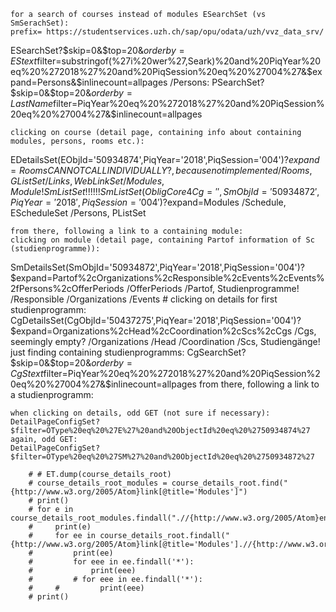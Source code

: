     for a search of courses instead of modules ESearchSet (vs SmSerachSet):
    prefix= https://studentservices.uzh.ch/sap/opu/odata/uzh/vvz_data_srv/
ESearchSet?$skip=0&$top=20&$orderby=EStext%20asc&$filter=substringof(%27i%20wer%27,Seark)%20and%20PiqYear%20eq%20%272018%27%20and%20PiqSession%20eq%20%27004%27&$expand=Persons&$inlinecount=allpages
    /Persons:
    PSearchSet?$skip=0&$top=20&$orderby=LastName%20asc&$filter=PiqYear%20eq%20%272018%27%20and%20PiqSession%20eq%20%27004%27&$inlinecount=allpages 
    
    clicking on course (detail page, containing info about containing modules, persons, rooms etc.): 
EDetailsSet(EObjId='50934874',PiqYear='2018',PiqSession='004')?$expand=Rooms%2cPersons%2cSchedule%2cSchedule%2fRooms%2cSchedule%2fPersons%2cModules%2cLinks
    CANNOT CALL INDIVIDUALLY?, because not implemented
        /Rooms, GListSet
        /Links, WebLinkSet
        /Modules, Module! SmListSet !!!!!!
            SmListSet(ObligCore4Cg='',SmObjId='50934872',PiqYear='2018',PiqSession='004')
            ?$expand=Modules
        /Schedule, EScheduleSet
        /Persons, PListSet
    
    from there, following a link to a containing module:
    clicking on module (detail page, containing Partof information of Sc (studienprogramme)):
SmDetailsSet(SmObjId='50934872',PiqYear='2018',PiqSession='004')?$expand=Partof%2cOrganizations%2cResponsible%2cEvents%2cEvents%2fPersons%2cOfferPeriods
    /OfferPeriods
    /Partof, Studienprogramme!
    /Responsible
    /Organizations
    /Events
    #
    clicking on details for first studienprogramm:
CgDetailsSet(CgObjId='50437275',PiqYear='2018',PiqSession='004')?$expand=Organizations%2cHead%2cCoordination%2cScs%2cCgs 
    /Cgs, seemingly empty?
    /Organizations
    /Head
    /Coordination
    /Scs, Studiengänge!
    just finding containing studienprogramms:
    CgSearchSet?$skip=0&$top=20&$orderby=CgStext%20asc&$filter=PiqYear%20eq%20%272018%27%20and%20PiqSession%20eq%20%27004%27&$inlinecount=allpages
    from there, following a link to a studienprogramm:

    when clicking on details, odd GET (not sure if necessary): 
    DetailPageConfigSet?$filter=OType%20eq%20%27E%27%20and%20ObjectId%20eq%20%2750934874%27
    again, odd GET:
    DetailPageConfigSet?$filter=OType%20eq%20%27SM%27%20and%20ObjectId%20eq%20%2750934872%27
    
```
    # # ET.dump(course_details_root)
    # course_details_root_modules = course_details_root.find("{http://www.w3.org/2005/Atom}link[@title='Modules']")
    # print()
    # for e in course_details_root_modules.findall(".//{http://www.w3.org/2005/Atom}entry"):
    #     print(e)
    #     for ee in course_details_root.findall("{http://www.w3.org/2005/Atom}link[@title='Modules'].//{http://www.w3.org/2005/Atom}content/*"):
    #         print(ee)
    #         for eee in ee.findall('*'):
    #             print(eee)
    #         # for eee in ee.findall('*'):
    #     #         print(eee)
    # print()

```